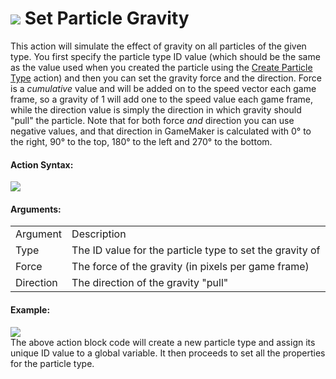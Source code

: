 #  ![](https://gms.magecorn.com/Manual/assets/Images/Scripting_Reference/Drag_And_Drop/Reference/Particles/i_Particles_Set_Particle_Gravity.png) Set Particle Gravity

This action will simulate the effect of gravity on all particles of the
given type. You first specify the particle type ID value (which should
be the same as the value used when you created the particle using the
[Create Particle Type](Create_Particle_Type) action) and then you
can set the gravity force and the direction. Force is a *cumulative*
value and will be added on to the speed vector each game frame, so a
gravity of 1 will add one to the speed value each game frame, while the
direction value is simply the direction in which gravity should "pull"
the particle. Note that for both force *and* direction you can use
negative values, and that direction in GameMaker is calculated with 0°
to the right, 90° to the top, 180° to the left and 270° to the bottom.

#### Action Syntax:

  
![](https://gms.magecorn.com/Manual/assets/Images/Scripting_Reference/Drag_And_Drop/Reference/Particles/a_Particles_Set_Particle_Gravity.png)  

#### Arguments:

|           |                                                          |
|-----------|----------------------------------------------------------|
| Argument  | Description                                              |
| Type      | The ID value for the particle type to set the gravity of |
| Force     | The force of the gravity (in pixels per game frame)      |
| Direction | The direction of the gravity "pull"                      |

#### Example:

  
![](https://gms.magecorn.com/Manual/assets/Images/Scripting_Reference/Drag_And_Drop/Reference/Particles/e_Particles_Create_Particle_Type.png)  
The above action block code will create a new particle type and assign
its unique ID value to a global variable. It then proceeds to set all
the properties for the particle type.
